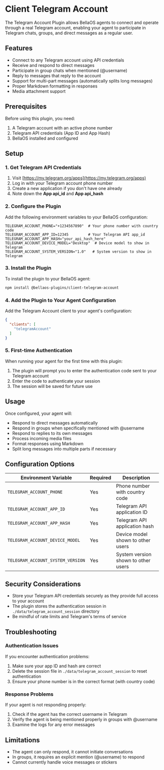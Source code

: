 # Client Telegram Account

The Telegram Account Plugin allows BellaOS agents to connect and operate through a real Telegram account, enabling your agent to participate in Telegram chats, groups, and direct messages as a regular user.

## Features

- Connect to any Telegram account using API credentials
- Receive and respond to direct messages
- Participate in group chats when mentioned (@username)
- Reply to messages that reply to the account
- Support for multi-part messages (automatically splits long messages)
- Proper Markdown formatting in responses
- Media attachment support

## Prerequisites

Before using this plugin, you need:

1. A Telegram account with an active phone number
2. Telegram API credentials (App ID and App Hash)
3. BellaOS installed and configured

## Setup

### 1. Get Telegram API Credentials

1. Visit [https://my.telegram.org/apps](https://my.telegram.org/apps)
2. Log in with your Telegram account phone number
3. Create a new application if you don't have one already
4. Note down the **App api_id** and **App api_hash**

### 2. Configure the Plugin

Add the following environment variables to your BellaOS configuration:

```
TELEGRAM_ACCOUNT_PHONE="+1234567890"  # Your phone number with country code
TELEGRAM_ACCOUNT_APP_ID=12345         # Your Telegram API app_id
TELEGRAM_ACCOUNT_APP_HASH="your_api_hash_here"
TELEGRAM_ACCOUNT_DEVICE_MODEL="Desktop"  # Device model to show in Telegram
TELEGRAM_ACCOUNT_SYSTEM_VERSION="1.0"   # System version to show in Telegram
```

### 3. Install the Plugin

To install the plugin to your BellaOS agent:

```bash
npm install @bellaos-plugins/client-telegram-account
```

### 4. Add the Plugin to Your Agent Configuration

Add the Telegram Account client to your agent's configuration:

```json
{
  "clients": [
    "telegramAccount"
  ]
}
```

### 5. First-time Authentication

When running your agent for the first time with this plugin:

1. The plugin will prompt you to enter the authentication code sent to your Telegram account
2. Enter the code to authenticate your session
3. The session will be saved for future use

## Usage

Once configured, your agent will:

- Respond to direct messages automatically
- Respond in groups when specifically mentioned with @username
- Respond to replies to its own messages
- Process incoming media files
- Format responses using Markdown
- Split long messages into multiple parts if necessary

## Configuration Options

| Environment Variable | Required | Description |
|---------------------|----------|-------------|
| `TELEGRAM_ACCOUNT_PHONE` | Yes | Phone number with country code |
| `TELEGRAM_ACCOUNT_APP_ID` | Yes | Telegram API application ID |
| `TELEGRAM_ACCOUNT_APP_HASH` | Yes | Telegram API application hash |
| `TELEGRAM_ACCOUNT_DEVICE_MODEL` | Yes | Device model shown to other users |
| `TELEGRAM_ACCOUNT_SYSTEM_VERSION` | Yes | System version shown to other users |

## Security Considerations

- Store your Telegram API credentials securely as they provide full access to your account
- The plugin stores the authentication session in `./data/telegram_account_session` directory
- Be mindful of rate limits and Telegram's terms of service

## Troubleshooting

### Authentication Issues

If you encounter authentication problems:

1. Make sure your app ID and hash are correct
2. Delete the session file in `./data/telegram_account_session` to reset authentication
3. Ensure your phone number is in the correct format (with country code)

### Response Problems

If your agent is not responding properly:

1. Check if the agent has the correct username in Telegram
2. Verify the agent is being mentioned properly in groups with @username
3. Examine the logs for any error messages

## Limitations

- The agent can only respond, it cannot initiate conversations
- In groups, it requires an explicit mention (@username) to respond
- Cannot currently handle voice messages or stickers
